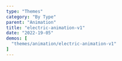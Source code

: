 ```yaml
---
type: "Themes"
category: "By Type"
parent: "Animation"
title: "electric-animation-v1"
date: "2022-19-05"
demos: [
  "themes/animation/electric-animation-v1"
]
---
```

